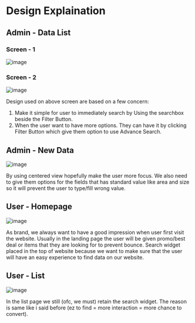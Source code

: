 # Design Explaination
## Admin - Data List
### Screen - 1
![image](https://user-images.githubusercontent.com/37952353/89112292-d60d6980-d48a-11ea-99aa-692e6b0f839d.png)
### Screen - 2
![image](https://user-images.githubusercontent.com/37952353/89112324-503dee00-d48b-11ea-8b9b-efd3befa8318.png)

Design used on above screen are based on a few concern:
1. Make it simple for user to immediately search by Using the searchbox beside the Filter Button.
2. When the user want to have more options. They can have it by clicking Filter Button which give them option to use Advance Search.

## Admin - New Data
![image](https://user-images.githubusercontent.com/37952353/89112305-fe956380-d48a-11ea-89f9-df3df47c5c61.png)

By using centered view hopefully make the user more focus. We also need to give them options for the fields that has standard value like area and size so it will prevent the user to type/fill wrong value.

## User - Homepage
![image](https://user-images.githubusercontent.com/37952353/89112396-3355ea80-d48c-11ea-86f8-5d68ec24377d.png)

As brand, we always want to have a good impression when user first visit the website. Usually in the landing page the user will be given promo/best deal or items that they are looking for to prevent bounce.
Search widget placed in the top of website because we want to make sure that the user will have an easy experience to find data on our website.

## User - List
![image](https://user-images.githubusercontent.com/37952353/89112378-0b668700-d48c-11ea-928c-e882e48abb8a.png)

In the list page we still (ofc, we must) retain the search widget. The reason is same like i said before (ez to find = more interaction = more chance to convert).

